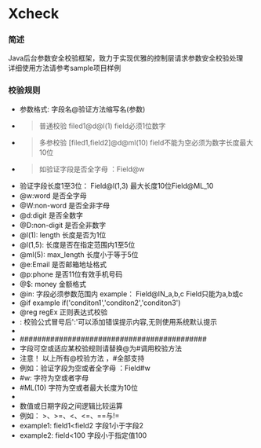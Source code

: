 Xcheck
====================
### 简述
Java后台参数安全校验框架，致力于实现优雅的控制层请求参数安全校验处理  
详细使用方法请参考sample项目样例

### 校验规则
 * 参数格式: 字段名@验证方法缩写名(参数)
 * > 普通校验 filed1@d@l(1)  field必须1位数字
 * > 多参校验 [filed1,field2]@d@ml(10)  field不能为空必须为数字长度最大10位
 * > 如验证字段是否全字母 ：Field@w
 * 验证字段长度1至3位： Field@l(1,3) 最大长度10位Field@ML_10
 * @w:word      是否全字母
 * @W:non-word  是否全非字母
 * @d:digit     是否全数字
 * @D:non-digit 是否全非数字
 * @l(1): length 长度是否为1位
 * @l(1,5):     长度是否在指定范围内1至5位
 * @ml(5): max_length 长度小于等于5位
 * @e:Email     是否邮箱地址格式
 * @p:phone     是否11位有效手机号码
 * @$: money    金额格式
 * @in:         字段必须参数范围内  example： Field@IN_a,b,c Field只能为a,b或c
 * @if          example if('conditon1','conditon2','conditon3')
 * @reg regEx   正则表达式校验
 * : 校验公式冒号后':'可以添加错误提示内容,无则使用系统默认提示
 *
 * ###########################################
 * 字段可空或适应某校验规则请替换@为#调用校验方法
 * 注意！ 以上所有@校验方法 ，#全部支持
 * 例如：验证字段为空或者全字母 ：Field#w
 * #w:     字符为空或者字母
 * #ML(10)  字符为空或者最大长度为10位
 *
 * 数值或日期字段之间逻辑比较运算
 * 例如： >、>=、<、<=、==与!=
 * example1: field1<field2 字段1小于字段2
 * example2: field<100     字段小于指定值100